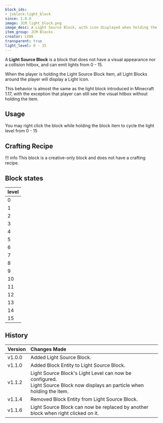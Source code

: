 ```yaml
---
block_ids:
- jsblock:light_block
since: 1.0.0
image: JCM_light_block.png
image_desc: A Light Source Block, with icon displayed when holding the item
item_group: JCM Blocks
creator: LX86
transparent: true
light_level: 0 - 15
---
```


A **Light Source Block** is a block that does not have a visual appearance nor a collision hitbox, and can emit lights from 0 - 15.

When the player is holding the Light Source Block Item, all Light Blocks around the player will display a Light Icon.

This behavior is almost the same as the light block introduced in Minecraft 1.17, with the exception that player can still see the visual hitbox without holding the item.

## Usage
You may right click the block while holding the block item to cycle the light level from 0 - 15

## Crafting Recipe
!!! info
    This block is a creative-only block and does not have a crafting recipe.

## Block states
| level |
|:------|
| 0     |
| 1     |
| 2     |
| 3     |
| 4     |
| 5     |
| 6     |
| 7     |
| 8     |
| 9     |
| 10    |
| 11    |
| 12    |
| 13    |
| 14    |
| 15    |

## History
| Version | Changes Made                                                                                                                  |
|:--------|:------------------------------------------------------------------------------------------------------------------------------|
| v1.0.0  | Added Light Source Block.                                                                                                     |
| v1.1.0  | Added Block Entity to Light Source Block.                                                                                     |
| v1.1.2  | Light Source Block's Light Level can now be configured.<br>Light Source Block now displays an particle when holding the item. |
| v1.1.4  | Removed Block Entity from Light Source Block.                                                                                 |
| v1.1.6  | Light Source Block can now be replaced by another block when right clicked on it.                                             |